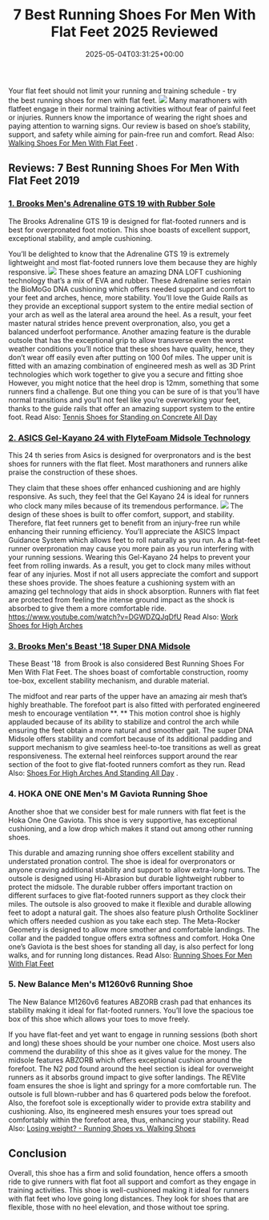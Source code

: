 ﻿---
layout: post
title: 7 Best Running Shoes For Men With Flat Feet 2025 Reviewed
date: '2025-05-04T03:31:25+00:00'
categories:
- Running shoes
tags: []
slug: /best-running-shoes-for-men-with-flat-feet/
lastmod: 2025-05-07T12:21:25+03:00
---

Your flat feet should not limit your running and training schedule - try the best running shoes for men with flat feet.
![](/assets/img/img/)
Many marathoners with flatfeet engage in their normal training activities without fear of painful feet or injuries.
Runners know the importance of wearing the right shoes and paying attention to warning signs.
Our review is based on shoe’s stability, support, and safety while aiming for pain-free run and comfort. Read Also:
[Walking Shoes For Men With Flat Feet](https://pestpolicy.com/best-walking-shoes-for-men-with-flat-feet/)
.
## Reviews: 7 Best Running Shoes For Men With Flat Feet 2019
### [1. Brooks Men's Adrenaline GTS 19 with Rubber Sole](https://www.amazon.com/dp/B07C6JMJR4/?tag=p-policy-20)
The Brooks Adrenaline GTS 19 is designed for flat-footed runners and is best for overpronated foot motion. This shoe boasts of excellent support, exceptional stability, and ample cushioning.

You’ll be delighted to know that the Adrenaline GTS 19 is extremely lightweight and most flat-footed runners love them because they are highly responsive.
![](/assets/img/e/ir)
These shoes feature an amazing DNA LOFT cushioning technology that’s a mix of EVA and rubber. These Adrenaline series retain the BioMoGo DNA cushioning which offers needed support and comfort to your feet and arches, hence, more stability.
You’ll love the Guide Rails as they provide an exceptional support system to the entire medial section of your arch as well as the lateral area around the heel. As a result, your feet master natural strides hence prevent overpronation, also, you get a balanced underfoot performance.
Another amazing feature is the durable outsole that has the exceptional grip to allow transverse even the worst weather conditions you’ll notice that these shoes have quality, hence, they don’t wear off easily even after putting on 100 0of miles.
The upper unit is fitted with an amazing combination of engineered mesh as well as 3D Print technologies which work together to give you a secure and fitting shoe
However, you might notice that the heel drop is 12mm, something that some runners find a challenge. But one thing you can be sure of is that you’ll have normal transitions and you’ll not feel like you’re overworking your feet, thanks to the guide rails that offer an amazing support system to the entire foot.
Read Also:
[Tennis Shoes for Standing on Concrete All Day](https://pestpolicy.com/best-tennis-shoes-for-standing-on-concrete-all-day/)
### [2. ASICS Gel-Kayano 24 with FlyteFoam Midsole Technology](https://www.amazon.com/dp/B071F7TM59/?tag=p-policy-20)
This 24
th
series from Asics is designed for overpronators and is the best shoes for runners with the flat fleet. Most marathoners and runners alike praise the construction of these shoes.

They claim that these shoes offer enhanced cushioning and are highly responsive. As such, they feel that the Gel Kayano 24 is ideal for runners who clock many miles because of its tremendous performance.
![](/assets/img/e/ir)
The design of these shoes is built to offer comfort, support, and stability. Therefore, flat feet runners get to benefit from an injury-free run while enhancing their running efficiency.
You’ll appreciate the ASICS Impact Guidance System which allows feet to roll naturally as you run. As a flat-feet runner overpronation may cause you more pain as you run interfering with your running sessions. Wearing this Gel-Kayano 24 helps to prevent your feet from rolling inwards. As a result, you get to clock many miles without fear of any injuries.
Most if not all users appreciate the comfort and support these shoes provide. The shoes feature a cushioning system with an amazing gel technology that aids in shock absorption.
Runners with flat feet are protected from feeling the intense ground impact as the shock is absorbed to give them a more comfortable ride.
https://www.youtube.com/watch?v=DGWDZQJqDfU
Read Also:
[Work Shoes for High Arches](https://pestpolicy.com/best-work-shoes-for-high-arches/)
### [3. Brooks Men's Beast '18 Super DNA Midsole](https://www.amazon.com/dp/B077TD3C6G/?tag=p-policy-20)
These Beast '18  from Brook is also considered Best Running Shoes For Men With Flat Feet. The shoes boast of comfortable construction, roomy toe-box, excellent stability mechanism, and durable material.

The midfoot and rear parts of the upper have an amazing air mesh that’s highly breathable. The forefoot part is also fitted with perforated engineered mesh to encourage ventilation
**. **
This motion control shoe is highly applauded because of its ability to stabilize and control the arch while ensuring the feet obtain a more natural and smoother gait.
The super DNA Midsole offers stability and comfort because of its additional padding and support mechanism to give seamless heel-to-toe transitions as well as great responsiveness.
The external heel reinforces support around the rear section of the foot to give flat-footed runners comfort as they run. Read Also:
[Shoes For High Arches And Standing All Day](https://pestpolicy.com/best-shoes-for-high-arches-and-standing-all-day/)
.
### **4. HOKA ONE ONE Men's M Gaviota Running Shoe**
Another shoe that we consider best for male runners with flat feet is the Hoka One One Gaviota. This shoe is very supportive, has exceptional cushioning, and a low drop which makes it stand out among other running shoes.

This durable and amazing running shoe offers excellent stability and understated pronation control. The shoe is ideal for overpronators or anyone craving additional stability and support to allow extra-long runs.
The outsole is designed using Hi-Abrasion but durable lightweight rubber to protect the midsole. The durable rubber offers important traction on different surfaces to give flat-footed runners support as they clock their miles.
The outsole is also grooved to make it flexible and durable allowing feet to adopt a natural gait.
The shoes also feature plush Ortholite Sockliner which offers needed cushion as you take each step. The Meta-Rocker Geometry is designed to allow more smother and comfortable landings.
The collar and the padded tongue offers extra softness and comfort. Hoka One one’s Gaviota is the best shoes for standing all day, is also perfect for long walks, and for running long distances.
Read Also:
[Running Shoes For Men With Flat Feet](https://pestpolicy.com/best-running-shoes-for-men-with-flat-feet/)
### **5. New Balance Men's M1260v6 Running Shoe**
The New Balance M1260v6 features ABZORB crash pad that enhances its stability making it ideal for flat-footed runners. You’ll love the spacious toe box of this shoe which allows your toes to move freely.

If you have flat-feet and yet want to engage in running sessions (both short and long) these shoes should be your number one choice. Most users also commend the durability of this shoe as it gives value for the money.
The midsole features ABZORB which offers exceptional cushion around the forefoot. The N2 pod found around the heel section is ideal for overweight runners as it absorbs ground impact to give softer landings. The REVlite foam ensures the shoe is light and springy for a more comfortable run.
The outsole is full blown-rubber and has 6 quartered pods below the forefoot. Also, the forefoot sole is exceptionally wider to provide extra stability and cushioning. Also, its engineered mesh ensures your toes spread out comfortably within the forefoot area, thus, enhancing your stability.
Read Also:
[Losing weight? - Running Shoes vs. Walking Shoes](https://pestpolicy.com/running-shoes-vs-walking-shoes-for-weight-loss/)
## Conclusion
Overall, this shoe has a firm and solid foundation, hence offers a smooth ride to give runners with flat foot all support and comfort as they engage in training activities.
This shoe is well-cushioned making it ideal for runners with flat feet who love going long distances. They look for shoes that are flexible, those with no heel elevation, and those without toe spring.